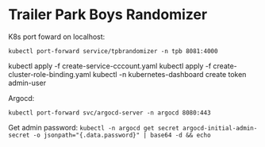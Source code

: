 # Trailer Park Boys Randomizer

K8s port foward on localhost:

`kubectl port-forward service/tpbrandomizer -n tpb 8081:4000`


kubectl apply -f create-service-cccount.yaml
kubectl apply -f create-cluster-role-binding.yaml
kubectl -n kubernetes-dashboard create token admin-user


Argocd:

`kubectl port-forward svc/argocd-server -n argocd 8080:443`

Get admin password: `kubectl -n argocd get secret argocd-initial-admin-secret -o jsonpath="{.data.password}" | base64 -d && echo`






